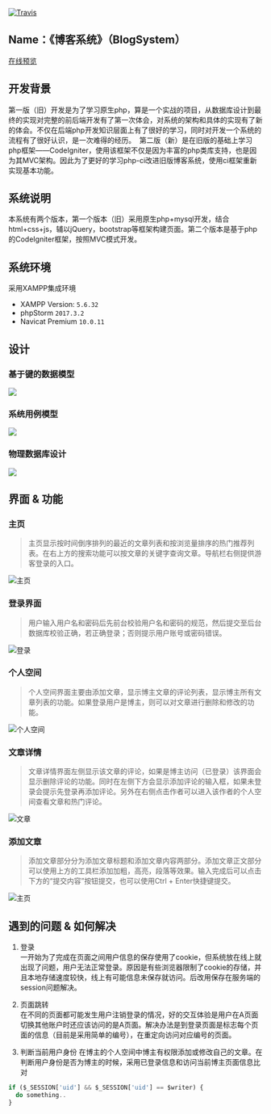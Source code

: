 [![Travis](https://img.shields.io/travis/rust-lang/rust.svg)]()

## Name：《博客系统》（BlogSystem）


[在线预览](http://www.ihouwei.com/myBlog)


## 开发背景
  第一版（旧）开发是为了学习原生php，算是一个实战的项目，从数据库设计到最终的实现对完整的前后端开发有了第一次体会，对系统的架构和具体的实现有了新的体会。不仅在后端php开发知识层面上有了很好的学习，同时对开发一个系统的流程有了很好认识，是一次难得的经历。
  第二版（新）是在旧版的基础上学习php框架——CodeIgniter，使用该框架不仅是因为丰富的php类库支持，也是因为其MVC架构。因此为了更好的学习php-ci改进旧版博客系统，使用ci框架重新实现基本功能。


## 系统说明
  本系统有两个版本，第一个版本（旧）采用原生php+mysql开发，结合html+css+js，辅以jQuery，bootstrap等框架构建页面。第二个版本是基于php的CodeIgniter框架，按照MVC模式开发。
  
  
## 系统环境
采用XAMPP集成环境
* XAMPP Version: `5.6.32`
* phpStorm `2017.3.2`
* Navicat Premium `10.0.11`

## 设计

### 基于键的数据模型
![](https://github.com/Houweix/BlogSystem/raw/master/myBlog/img/key-model.png)

### 系统用例模型
![](https://github.com/Houweix/BlogSystem/raw/master/myBlog/img/model.png)

### 物理数据库设计
![](https://github.com/Houweix/BlogSystem/raw/master/myBlog/img/db.png)


## 界面 & 功能

### 主页
>主页显示按时间倒序排列的最近的文章列表和按浏览量排序的热门推荐列表。在右上方的搜索功能可以按文章的关键字查询文章。导航栏右侧提供游客登录的入口。

![主页](https://github.com/Houweix/BlogSystem/raw/master/myBlog/img/1.png)

### 登录界面
>用户输入用户名和密码后先前台校验用户名和密码的规范，然后提交至后台数据库校验正确，若正确登录；否则提示用户账号或密码错误。

![登录](https://github.com/Houweix/BlogSystem/raw/master/myBlog/img/2.png)

### 个人空间
>个人空间界面主要由添加文章，显示博主文章的评论列表，显示博主所有文章列表的功能。如果登录用户是博主，则可以对文章进行删除和修改的功能。

![个人空间](https://github.com/Houweix/BlogSystem/raw/master/myBlog/img/5.png)

### 文章详情
>文章详情界面左侧显示该文章的评论，如果是博主访问（已登录）该界面会显示删除评论的功能。同时在左侧下方会显示添加评论的输入框，如果未登录会提示先登录再添加评论。另外在右侧点击作者可以进入该作者的个人空间查看文章和热门评论。

![文章](https://github.com/Houweix/BlogSystem/raw/master/myBlog/img/3.png)

### 添加文章
>添加文章部分分为添加文章标题和添加文章内容两部分。添加文章正文部分可以使用上方的工具栏添加加粗，高亮，段落等效果。输入完成后可以点击下方的“提交内容”按钮提交，也可以使用Ctrl + Enter快捷键提交。

![主页](https://github.com/Houweix/BlogSystem/raw/master/myBlog/img/4.png)

## 遇到的问题 & 如何解决
1. 登录<br>
一开始为了完成在页面之间用户信息的保存使用了cookie，但系统放在线上就出现了问题，用户无法正常登录。原因是有些浏览器限制了cookie的存储，并且本地存储速度较快，线上有可能信息未保存就访问。后改用保存在服务端的session问题解决。

2. 页面跳转<br>
在不同的页面都可能发生用户注销登录的情况，好的交互体验是用户在A页面切换其他账户时还应该访问的是A页面。解决办法是到登录页面是标志每个页面的信息（目前是采用简单的编号），在重定向访问对应编号的页面。

3. 判断当前用户身份
在博主的个人空间中博主有权限添加或修改自己的文章。在判断用户身份是否为博主的时候，采用已登录信息和访问当前博主页面信息比对
```javascript
if ($_SESSION['uid'] && $_SESSION['uid'] == $writer) {
  do something..
}
```



